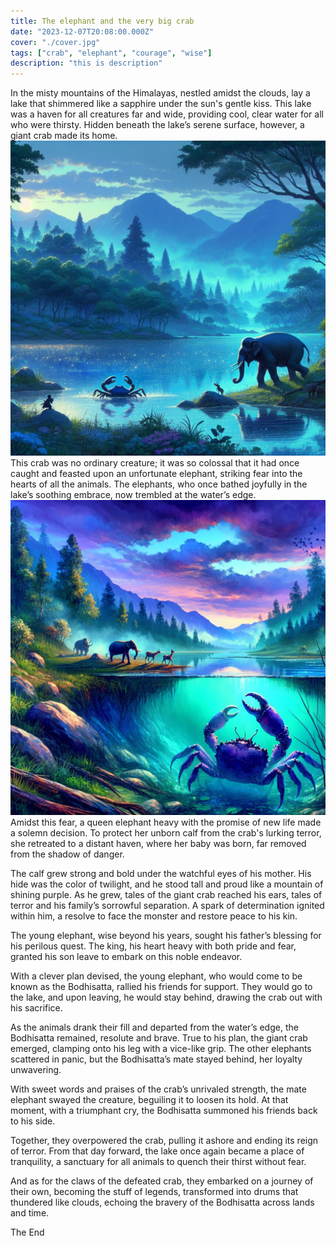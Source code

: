 ```yaml
---
title: The elephant and the very big crab
date: "2023-12-07T20:08:00.000Z"
cover: "./cover.jpg"
tags: ["crab", "elephant", "courage", "wise"]
description: "this is description"
---
```


In the misty mountains of the Himalayas, nestled amidst the clouds, lay a lake that shimmered like a sapphire under the sun's gentle kiss. This lake was a haven for all creatures far and wide, providing cool, clear water for all who were thirsty. Hidden beneath the lake’s serene surface, however, a giant crab made its home.
![elephant_lake](./img1.jpg)
This crab was no ordinary creature; it was so colossal that it had once caught and feasted upon an unfortunate elephant, striking fear into the hearts of all the animals. The elephants, who once bathed joyfully in the lake’s soothing embrace, now trembled at the water’s edge.
![elephant_crab](./img/elephant_crab.jpg)
Amidst this fear, a queen elephant heavy with the promise of new life made a solemn decision. To protect her unborn calf from the crab's lurking terror, she retreated to a distant haven, where her baby was born, far removed from the shadow of danger.

The calf grew strong and bold under the watchful eyes of his mother. His hide was the color of twilight, and he stood tall and proud like a mountain of shining purple. As he grew, tales of the giant crab reached his ears, tales of terror and his family’s sorrowful separation. A spark of determination ignited within him, a resolve to face the monster and restore peace to his kin.

The young elephant, wise beyond his years, sought his father’s blessing for his perilous quest. The king, his heart heavy with both pride and fear, granted his son leave to embark on this noble endeavor.

With a clever plan devised, the young elephant, who would come to be known as the Bodhisatta, rallied his friends for support. They would go to the lake, and upon leaving, he would stay behind, drawing the crab out with his sacrifice.

As the animals drank their fill and departed from the water’s edge, the Bodhisatta remained, resolute and brave. True to his plan, the giant crab emerged, clamping onto his leg with a vice-like grip. The other elephants scattered in panic, but the Bodhisatta’s mate stayed behind, her loyalty unwavering.

With sweet words and praises of the crab’s unrivaled strength, the mate elephant swayed the creature, beguiling it to loosen its hold. At that moment, with a triumphant cry, the Bodhisatta summoned his friends back to his side.

Together, they overpowered the crab, pulling it ashore and ending its reign of terror. From that day forward, the lake once again became a place of tranquility, a sanctuary for all animals to quench their thirst without fear.

And as for the claws of the defeated crab, they embarked on a journey of their own, becoming the stuff of legends, transformed into drums that thundered like clouds, echoing the bravery of the Bodhisatta across lands and time.

The End
